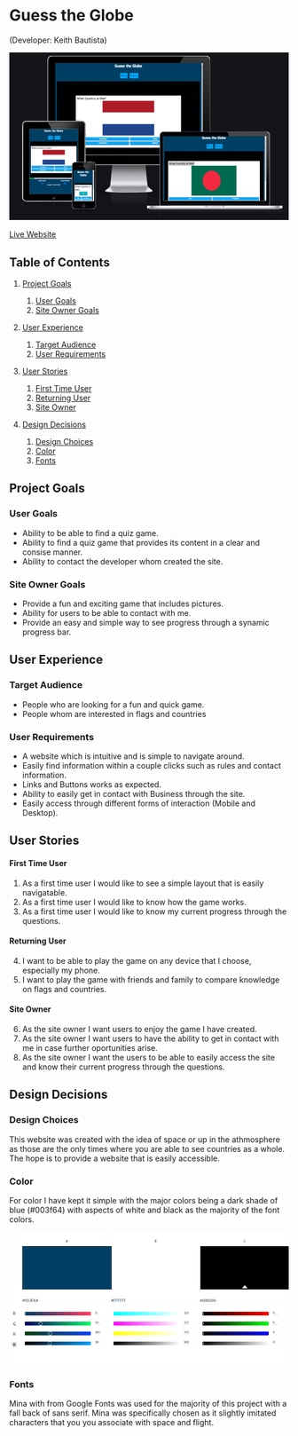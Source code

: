 # Guess the Globe
(Developer: Keith Bautista)

![Mockup image](docs/am-i-responsive.png)

[Live Website](https://keithbautista.github.io/guess-the-globe/index.html)

## Table of Contents
1. [Project Goals](#project-goals)
    1. [User Goals](#user-goals)
    2. [Site Owner Goals](#site-owner-goals)

2. [User Experience](#user-experience)
    1. [Target Audience](#target-audience)
    2. [User Requirements](#user-requirement)

3. [User Stories](#user-stories)
    1. [First Time User](#first-time-user)
    2. [Returning User](#returning-user)
    3. [Site Owner](#site-owner)

4. [Design Decisions](#design-decisions)
    1. [Design Choices](#design-choices)
    2. [Color](#color)
    3. [Fonts](#fonts)


## Project Goals

### User Goals

- Ability to be able to find a quiz game.
- Ability to find a quiz game that provides its content in a clear and consise manner.
- Ability to contact the developer whom created the site.

### Site Owner Goals

- Provide a fun and exciting game that includes pictures.
- Ability for users to be able to contact with me.
- Provide an easy and simple way to see progress through a synamic progress bar.

## User Experience

### Target Audience

- People who are looking for a fun and quick game.
- People whom are interested in flags and countries

### User Requirements

- A website which is intuitive and is simple to navigate around.
- Easily find information within a couple clicks such as rules and contact information.
- Links and Buttons works as expected.
- Ability to easily get in contact with Business through the site.
- Easily access through different forms of interaction (Mobile and Desktop).

## User Stories

#### First Time User

1. As a first time user I would like to see a simple layout that is easily navigatable.
2. As a first time user I would like to know how the game works.
3. As a first time user I would like to know my current progress through the questions.

#### Returning User

4. I want to be able to play the game on any device that I choose, especially my phone.
5. I want to play the game with friends and family to compare knowledge on flags and countries.

#### Site Owner

6. As the site owner I want users to enjoy the game I have created.
7. As the site owner I want users to have the ability to get in contact with me in case further oportunities arise.
8. As the site owner I want the users to be able to easily access the site and know their current progress through the questions.

## Design Decisions

### Design Choices

This website was created with the idea of space or up in the athmosphere as those are the only times where you are able to see countries as a whole. The hope is to provide a website that is easily accessible.

### Color

For color I have kept it simple with the major colors being a dark shade of blue (#003f64) with aspects of white and black as the majority of the font colors. 

![Colour Scheme](docs/adobe-color-palette.png)

### Fonts 

Mina with from Google Fonts was used for the majority of this project with a fall back of sans serif. Mina was specifically chosen as it slightly imitated characters that you you associate with space and flight.